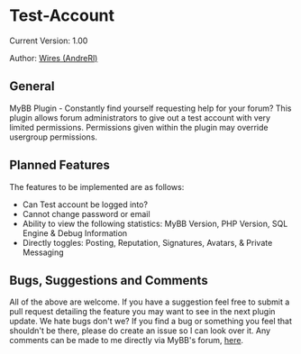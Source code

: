Test-Account
================

Current Version: 1.00

Author: [Wires (AndreRl)](https://oseax.com)

General
-----------

MyBB Plugin - Constantly find yourself requesting help for your forum? This plugin allows forum administrators to give out a test account with very limited permissions. Permissions given within the plugin may override usergroup permissions.

Planned Features
-----------
The features to be implemented are as follows:

+ Can Test account be logged into?
+ Cannot change password or email
+ Ability to view the following statistics: MyBB Version, PHP Version, SQL Engine & Debug Information
+ Directly toggles: Posting, Reputation, Signatures, Avatars, & Private Messaging

Bugs, Suggestions and Comments
-----------
All of the above are welcome. If you have a suggestion feel free to submit a pull request detailing the feature you may want to see in the next plugin update. We hate bugs don't we? If you find a bug or something you feel that shouldn't be there, please do create an issue so I can look over it. Any comments can be made to me directly via MyBB's forum, [here](https://community.mybb.com/user-87056.html).
